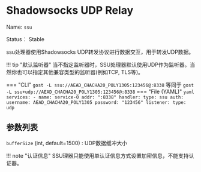 # Shadowsocks UDP Relay

Name: `ssu`

Status： Stable

ssu处理器使用Shadowsocks UDP转发协议进行数据交互，用于转发UDP数据。

!!! tip "默认监听器"
    当不指定监听器时，SSU处理器默认使用UDP作为监听器。当然你也可以指定其他兼容类型的监听器(例如TCP, TLS等)。

=== "CLI"
    ```
	gost -L ssu://AEAD_CHACHA20_POLY1305:123456@:8338
	```
	等同于
	```
	gost -L ssu+udp://AEAD_CHACHA20_POLY1305:123456@:8338
	```
=== "File (YAML)"
    ```yaml
	services:
	- name: service-0
	  addr: ":8338"
	  handler:
		type: ssu
		auth:
		  username: AEAD_CHACHA20_POLY1305
		  password: "123456"
	  listener:
		type: udp
	```

## 参数列表

`bufferSize` (int, default=1500)
:    UDP数据缓冲大小

!!! note "认证信息"
    SSU理器只能使用单认证信息方式设置加密信息，不能支持认证器。